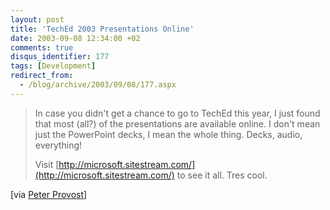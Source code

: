 ```yaml
---
layout: post
title: 'TechEd 2003 Presentations Online'
date: 2003-09-08 12:34:00 +02
comments: true
disqus_identifier: 177
tags: [Development]
redirect_from:
  - /blog/archive/2003/09/08/177.aspx
---
```


> In case you didn't get a chance to go to TechEd this year, I just found that most (all?) of the presentations are available online. I don't mean just the PowerPoint decks, I mean the whole thing. Decks, audio, everything!
>
> Visit [http://microsoft.sitestream.com/](http://microsoft.sitestream.com/) to see it all. Tres cool.

[via [Peter Provost](http://www.peterprovost.org/weblog/)]
